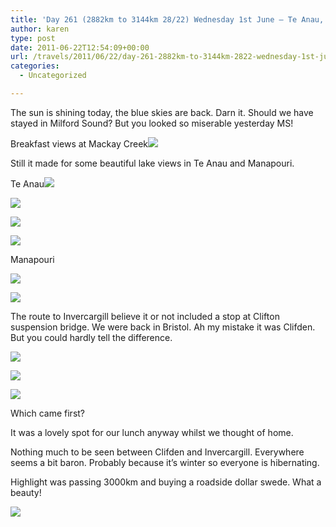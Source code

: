 ```yaml
---
title: 'Day 261 (2882km to 3144km 28/22) Wednesday 1st June – Te Anau, Manapouri, Suspension Bridge, Invercargill'
author: karen
type: post
date: 2011-06-22T12:54:09+00:00
url: /travels/2011/06/22/day-261-2882km-to-3144km-2822-wednesday-1st-june-te-anau-manapouri-suspension-bridge-invercargill/
categories:
  - Uncategorized

---
```

The sun is shining today, the blue skies are back. Darn it. Should we have stayed in Milford Sound? But you looked so miserable yesterday MS!

Breakfast views at Mackay Creek![](/travels-wp-content/uploads/2011/06/IMG_7142.jpg)

Still it made for some beautiful lake views in Te Anau and Manapouri. 

Te Anau![](/travels-wp-content/uploads/2011/06/IMG_7145.jpg)

![](/travels-wp-content/uploads/2011/06/P1070107.jpg)

![](/travels-wp-content/uploads/2011/06/IMG_7150.jpg)

![](/travels-wp-content/uploads/2011/06/P1070115.jpg)

Manapouri

![](/travels-wp-content/uploads/2011/06/P1070132.jpg)

![](/travels-wp-content/uploads/2011/06/P1070130.jpg)

The route to Invercargill believe it or not included a stop at Clifton suspension bridge. We were back in Bristol. Ah my mistake it was Clifden. But you could hardly tell the difference. 

![](/travels-wp-content/uploads/2011/06/P1070135.jpg)

![](/travels-wp-content/uploads/2011/06/IMG_7163.jpg)

![](/travels-wp-content/uploads/2011/06/IMG_7158.jpg)

Which came first?

It was a lovely spot for our lunch anyway whilst we thought of home.

Nothing much to be seen between Clifden and Invercargill. Everywhere seems a bit baron. Probably because it’s winter so everyone is hibernating.

Highlight was passing 3000km and buying a roadside dollar swede. What a beauty!

![](/travels-wp-content/uploads/2011/06/IMG_7172.jpg)

 [1]: http://www.mattburns.co.uk/travels/wp-content/uploads/2011/06/IMG_7142.jpg
 [2]: http://www.mattburns.co.uk/travels/wp-content/uploads/2011/06/IMG_7145.jpg
 [3]: http://www.mattburns.co.uk/travels/wp-content/uploads/2011/06/P1070107.jpg
 [4]: http://www.mattburns.co.uk/travels/wp-content/uploads/2011/06/IMG_7150.jpg
 [5]: http://www.mattburns.co.uk/travels/wp-content/uploads/2011/06/P1070115.jpg
 [6]: http://www.mattburns.co.uk/travels/wp-content/uploads/2011/06/P1070132.jpg
 [7]: http://www.mattburns.co.uk/travels/wp-content/uploads/2011/06/P1070130.jpg
 [8]: http://www.mattburns.co.uk/travels/wp-content/uploads/2011/06/P1070135.jpg
 [9]: http://www.mattburns.co.uk/travels/wp-content/uploads/2011/06/IMG_7163.jpg
 [10]: http://www.mattburns.co.uk/travels/wp-content/uploads/2011/06/IMG_7158.jpg
 [11]: http://www.mattburns.co.uk/travels/wp-content/uploads/2011/06/IMG_7172.jpg